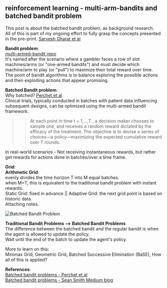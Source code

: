 ## reinforcement learning - multi-arm-bandits and batched bandit problem

This post is about the batched bandit problem, as background research.  
All of this is part of my ongoing effort to fully grasp the concepts presented in the pre-print. [Sarvesh Gharat et al](https://arxiv.org/abs/2408.14195)

**Bandit problem**:  
[multi-armed-bandit repo](https://github.com/KamalamSivakumar/Multi-arm-Bandit)  
It's named after the scenario where a gambler faces a row of slot machines/arms (or "one-armed bandits") and must decide which machine/arm to play (or "pull") to maximize their total reward over time.  
The point of bandit algorithms is to balance exploring the possible actions and then exploiting actions that appear promising.  

**Batched Bandit problem**:  
Why batched? [Perchet et al](https://arxiv.org/pdf/1505.00369)  
Clinical trials, typically conducted in batches with patient data influencing subsequent designs, can be optimized using the multi-armed bandit framework.  
>> At each point in time
t = 1,...,T , a decision maker chooses to sample one, and receives a random
reward dictated by the efficacy of the treatment. The objective is to devise a series of choices—a policy—maximizing the expected cumulative reward over T
rounds.

In real-world scenarios - Not receiving instantaneous rewards, but rather get rewards for actions done in batches/over a time frame.  

**Grid**:  
**Arithmetic Grid**:  
evenly divides the time horizon T into M equal batches.  
when M=T, this is equivalent to the traditional bandit problem with instant rewards.  
Static Grid: fixed in advance || Adaptive Grid: the next grid point is based on historic data.  
Attaching notes.  

![Batched Bandit Problem](https://github.com/user-attachments/assets/e6392aec-f07f-4431-a2ae-edd28554cc4b)

**Traditional Bandit Problems --> Batched Bandit Problems**  
The difference between the batched bandit and the regular bandit is when the agent is allowed to update the policy.  
Wait until the end of the batch to update the agent's policy.  

More to learn on this:  
Minimax Grid, Geometric Grid, Batched Successive Elimination (BaSE), How all of this is applied?

**References**:  
[Batched bandit problems - Perchet et al](https://spia.princeton.edu/system/files/research/documents/Chassang_Batched%20Bandit%20Problems.pdf)  
[Batched bandit problems - Sean Smith Medium blog](https://towardsdatascience.com/batched-bandit-problems-ea73dba5da7a)
